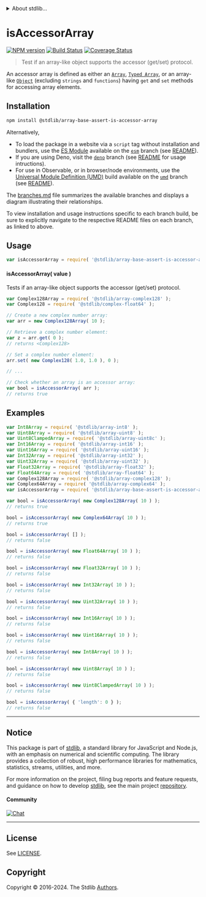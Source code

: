 <!--

@license Apache-2.0

Copyright (c) 2022 The Stdlib Authors.

Licensed under the Apache License, Version 2.0 (the "License");
you may not use this file except in compliance with the License.
You may obtain a copy of the License at

   http://www.apache.org/licenses/LICENSE-2.0

Unless required by applicable law or agreed to in writing, software
distributed under the License is distributed on an "AS IS" BASIS,
WITHOUT WARRANTIES OR CONDITIONS OF ANY KIND, either express or implied.
See the License for the specific language governing permissions and
limitations under the License.

-->


<details>
  <summary>
    About stdlib...
  </summary>
  <p>We believe in a future in which the web is a preferred environment for numerical computation. To help realize this future, we've built stdlib. stdlib is a standard library, with an emphasis on numerical and scientific computation, written in JavaScript (and C) for execution in browsers and in Node.js.</p>
  <p>The library is fully decomposable, being architected in such a way that you can swap out and mix and match APIs and functionality to cater to your exact preferences and use cases.</p>
  <p>When you use stdlib, you can be absolutely certain that you are using the most thorough, rigorous, well-written, studied, documented, tested, measured, and high-quality code out there.</p>
  <p>To join us in bringing numerical computing to the web, get started by checking us out on <a href="https://github.com/stdlib-js/stdlib">GitHub</a>, and please consider <a href="https://opencollective.com/stdlib">financially supporting stdlib</a>. We greatly appreciate your continued support!</p>
</details>

# isAccessorArray

[![NPM version][npm-image]][npm-url] [![Build Status][test-image]][test-url] [![Coverage Status][coverage-image]][coverage-url] <!-- [![dependencies][dependencies-image]][dependencies-url] -->

> Test if an array-like object supports the accessor (get/set) protocol.

<section class="intro">

An accessor array is defined as either an [`Array`][mdn-array], [`Typed Array`][mdn-typed-array], or an array-like [`Object`][mdn-object] (excluding `strings` and `functions`) having `get` and `set` methods for accessing array elements.

</section>

<!-- ./intro -->

<section class="installation">

## Installation

```bash
npm install @stdlib/array-base-assert-is-accessor-array
```

Alternatively,

-   To load the package in a website via a `script` tag without installation and bundlers, use the [ES Module][es-module] available on the [`esm`][esm-url] branch (see [README][esm-readme]).
-   If you are using Deno, visit the [`deno`][deno-url] branch (see [README][deno-readme] for usage intructions).
-   For use in Observable, or in browser/node environments, use the [Universal Module Definition (UMD)][umd] build available on the [`umd`][umd-url] branch (see [README][umd-readme]).

The [branches.md][branches-url] file summarizes the available branches and displays a diagram illustrating their relationships.

To view installation and usage instructions specific to each branch build, be sure to explicitly navigate to the respective README files on each branch, as linked to above.

</section>

<section class="usage">

## Usage

```javascript
var isAccessorArray = require( '@stdlib/array-base-assert-is-accessor-array' );
```

#### isAccessorArray( value )

Tests if an array-like object supports the accessor (get/set) protocol.

```javascript
var Complex128Array = require( '@stdlib/array-complex128' );
var Complex128 = require( '@stdlib/complex-float64' );

// Create a new complex number array:
var arr = new Complex128Array( 10 );

// Retrieve a complex number element:
var z = arr.get( 0 );
// returns <Complex128>

// Set a complex number element:
arr.set( new Complex128( 1.0, 1.0 ), 0 );

// ...

// Check whether an array is an accessor array:
var bool = isAccessorArray( arr );
// returns true
```

</section>

<!-- /.usage -->

<section class="examples">

## Examples

<!-- eslint-disable object-curly-newline -->

<!-- eslint no-undef: "error" -->

```javascript
var Int8Array = require( '@stdlib/array-int8' );
var Uint8Array = require( '@stdlib/array-uint8' );
var Uint8ClampedArray = require( '@stdlib/array-uint8c' );
var Int16Array = require( '@stdlib/array-int16' );
var Uint16Array = require( '@stdlib/array-uint16' );
var Int32Array = require( '@stdlib/array-int32' );
var Uint32Array = require( '@stdlib/array-uint32' );
var Float32Array = require( '@stdlib/array-float32' );
var Float64Array = require( '@stdlib/array-float64' );
var Complex128Array = require( '@stdlib/array-complex128' );
var Complex64Array = require( '@stdlib/array-complex64' );
var isAccessorArray = require( '@stdlib/array-base-assert-is-accessor-array' );

var bool = isAccessorArray( new Complex128Array( 10 ) );
// returns true

bool = isAccessorArray( new Complex64Array( 10 ) );
// returns true

bool = isAccessorArray( [] );
// returns false

bool = isAccessorArray( new Float64Array( 10 ) );
// returns false

bool = isAccessorArray( new Float32Array( 10 ) );
// returns false

bool = isAccessorArray( new Int32Array( 10 ) );
// returns false

bool = isAccessorArray( new Uint32Array( 10 ) );
// returns false

bool = isAccessorArray( new Int16Array( 10 ) );
// returns false

bool = isAccessorArray( new Uint16Array( 10 ) );
// returns false

bool = isAccessorArray( new Int8Array( 10 ) );
// returns false

bool = isAccessorArray( new Uint8Array( 10 ) );
// returns false

bool = isAccessorArray( new Uint8ClampedArray( 10 ) );
// returns false

bool = isAccessorArray( { 'length': 0 } );
// returns false
```

</section>

<!-- /.examples -->

<!-- Section for related `stdlib` packages. Do not manually edit this section, as it is automatically populated. -->

<section class="related">

</section>

<!-- /.related -->

<!-- Section for all links. Make sure to keep an empty line after the `section` element and another before the `/section` close. -->


<section class="main-repo" >

* * *

## Notice

This package is part of [stdlib][stdlib], a standard library for JavaScript and Node.js, with an emphasis on numerical and scientific computing. The library provides a collection of robust, high performance libraries for mathematics, statistics, streams, utilities, and more.

For more information on the project, filing bug reports and feature requests, and guidance on how to develop [stdlib][stdlib], see the main project [repository][stdlib].

#### Community

[![Chat][chat-image]][chat-url]

---

## License

See [LICENSE][stdlib-license].


## Copyright

Copyright &copy; 2016-2024. The Stdlib [Authors][stdlib-authors].

</section>

<!-- /.stdlib -->

<!-- Section for all links. Make sure to keep an empty line after the `section` element and another before the `/section` close. -->

<section class="links">

[npm-image]: http://img.shields.io/npm/v/@stdlib/array-base-assert-is-accessor-array.svg
[npm-url]: https://npmjs.org/package/@stdlib/array-base-assert-is-accessor-array

[test-image]: https://github.com/stdlib-js/array-base-assert-is-accessor-array/actions/workflows/test.yml/badge.svg?branch=v0.2.1
[test-url]: https://github.com/stdlib-js/array-base-assert-is-accessor-array/actions/workflows/test.yml?query=branch:v0.2.1

[coverage-image]: https://img.shields.io/codecov/c/github/stdlib-js/array-base-assert-is-accessor-array/main.svg
[coverage-url]: https://codecov.io/github/stdlib-js/array-base-assert-is-accessor-array?branch=main

<!--

[dependencies-image]: https://img.shields.io/david/stdlib-js/array-base-assert-is-accessor-array.svg
[dependencies-url]: https://david-dm.org/stdlib-js/array-base-assert-is-accessor-array/main

-->

[chat-image]: https://img.shields.io/gitter/room/stdlib-js/stdlib.svg
[chat-url]: https://app.gitter.im/#/room/#stdlib-js_stdlib:gitter.im

[stdlib]: https://github.com/stdlib-js/stdlib

[stdlib-authors]: https://github.com/stdlib-js/stdlib/graphs/contributors

[umd]: https://github.com/umdjs/umd
[es-module]: https://developer.mozilla.org/en-US/docs/Web/JavaScript/Guide/Modules

[deno-url]: https://github.com/stdlib-js/array-base-assert-is-accessor-array/tree/deno
[deno-readme]: https://github.com/stdlib-js/array-base-assert-is-accessor-array/blob/deno/README.md
[umd-url]: https://github.com/stdlib-js/array-base-assert-is-accessor-array/tree/umd
[umd-readme]: https://github.com/stdlib-js/array-base-assert-is-accessor-array/blob/umd/README.md
[esm-url]: https://github.com/stdlib-js/array-base-assert-is-accessor-array/tree/esm
[esm-readme]: https://github.com/stdlib-js/array-base-assert-is-accessor-array/blob/esm/README.md
[branches-url]: https://github.com/stdlib-js/array-base-assert-is-accessor-array/blob/main/branches.md

[stdlib-license]: https://raw.githubusercontent.com/stdlib-js/array-base-assert-is-accessor-array/main/LICENSE

[mdn-array]: https://developer.mozilla.org/en-US/docs/Web/JavaScript/Reference/Global_Objects/Array

[mdn-typed-array]: https://developer.mozilla.org/en-US/docs/Web/JavaScript/Reference/Global_Objects/TypedArray

[mdn-object]: https://developer.mozilla.org/en-US/docs/Web/JavaScript/Reference/Global_Objects/Object

<!-- <related-links> -->

<!-- </related-links> -->

</section>

<!-- /.links -->
